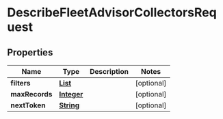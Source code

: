 

# DescribeFleetAdvisorCollectorsRequest


## Properties

| Name | Type | Description | Notes |
|------------ | ------------- | ------------- | -------------|
|**filters** | [**List**](List.md) |  |  [optional] |
|**maxRecords** | [**Integer**](Integer.md) |  |  [optional] |
|**nextToken** | [**String**](String.md) |  |  [optional] |




